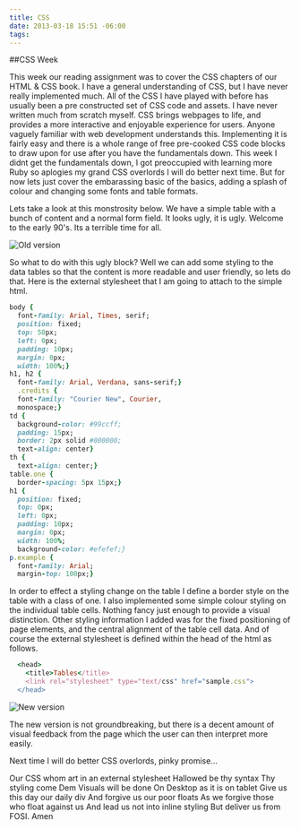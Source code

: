```yaml
---
title: CSS
date: 2013-03-18 15:51 -06:00
tags:
---
```


##CSS Week

This week our reading assignment was to cover the CSS chapters of our HTML & CSS book. I have a general understanding of CSS, but I have never really implemented much. All of the CSS I have played with before has usually been a pre constructed set of CSS code and assets. I have never written much from scratch myself. CSS brings webpages to life, and provides a more interactive and enjoyable experience for users. Anyone vaguely familiar with web development understands this. Implementing it is fairly easy and there is a whole range of free pre-cooked CSS code blocks to draw upon for use after you have the fundamentals down. This week I didnt get the fundamentals down, I got preoccupied with learning more Ruby so aplogies my grand CSS overlords I will do better next time. But for now lets just cover the embarassing basic of the basics, adding a splash of colour and changing some fonts and table formats.

Lets take a look at this monstrosity below. We have a simple table with a bunch of content and a normal form field. It looks ugly, it is ugly. Welcome to the early 90's. Its a terrible time for all.

![Old version](/images/old.png)

So what to do with this ugly block? Well we can add some styling to the data tables so that the content is more readable and user friendly, so lets do that. Here is the external stylesheet that I am going to attach to the simple html.

```ruby
body {
  font-family: Arial, Times, serif;
  position: fixed;
  top: 50px;
  left: 0px;
  padding: 10px;
  margin: 0px;
  width: 100%;}
h1, h2 {
  font-family: Arial, Verdana, sans-serif;}
  .credits {
  font-family: "Courier New", Courier,
  monospace;}
td {
  background-color: #99ccff;
  padding: 15px;
  border: 2px solid #000000;
  text-align: center}
th {
  text-align: center;}
table.one {
  border-spacing: 5px 15px;}
h1 {
  position: fixed;
  top: 0px;
  left: 0px;
  padding: 10px;
  margin: 0px;
  width: 100%;
  background-color: #efefef;}
p.example {
  font-family: Arial;
  margin-top: 100px;}
```

In order to effect a styling change on the table I define a border style on the table with a class of one. I also implemented some simple colour styling on the individual table cells. Nothing fancy just enough to provide a visual distinction. Other styling information I added was for the fixed positioning of page elements, and the central alignment of the table cell data. And of course the external stylesheet is defined within the head of the html as follows.

```ruby
  <head>
    <title>Tables</title>
    <link rel="stylesheet" type="text/css" href="sample.css">
  </head>
```

![New version](/images/new.png)

The new version is not groundbreaking, but there is a decent amount of visual feedback from the page which the user can then interpret more easily.

Next time I will do better CSS overlords, pinky promise...

Our CSS whom art in an external stylesheet
Hallowed be thy syntax
Thy styling come
Dem Visuals will be done
On Desktop as it is on tablet
Give us this day our daily div
And forgive us our poor floats
As we forgive those who float against us
And lead us not into inline styling
But deliver us from FOSI. Amen